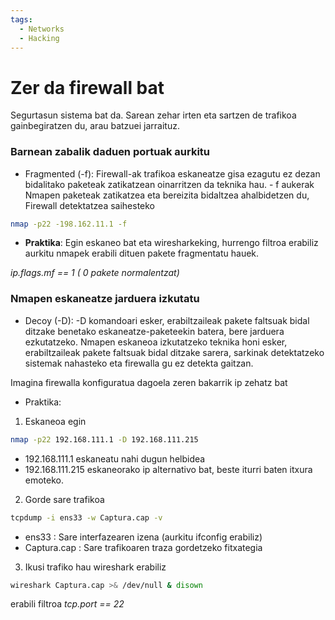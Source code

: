 ```yaml
---
tags:
  - Networks
  - Hacking
---
```


# Zer da firewall bat

Segurtasun sistema bat da. Sarean zehar irten eta sartzen de trafikoa gainbegiratzen du, arau batzuei jarraituz.


### Barnean zabalik daduen portuak aurkitu

- Fragmented (-f): Firewall-ak trafikoa eskaneatze gisa ezagutu ez dezan bidalitako paketeak zatikatzean oinarritzen da teknika hau. - f aukerak Nmapen paketeak zatikatzea eta bereizita bidaltzea ahalbidetzen du, Firewall detektatzea saihesteko

```bash
nmap -p22 -198.162.11.1 -f
```

- **Praktika**: Egin eskaneo bat eta wiresharkeking, hurrengo filtroa erabiliz aurkitu nmapek erabili dituen pakete fragmentatu hauek.
  
*ip.flags.mf == 1  ( 0 pakete normalentzat)*


### Nmapen eskaneatze jarduera izkutatu

  
- Decoy (-D): 
-D komandoari esker, erabiltzaileak pakete faltsuak bidal ditzake benetako eskaneatze-paketeekin batera, bere jarduera ezkutatzeko. Nmapen eskaneoa izkutatzeko teknika honi esker, erabiltzaileak pakete faltsuak bidal ditzake sarera, sarkinak detektatzeko sistemak nahasteko eta firewalla gu ez detekta gaitzan. 

Imagina firewalla konfiguratua dagoela zeren bakarrik ip zehatz bat 


- Praktika:

1. Eskaneoa egin
   
```bash
nmap -p22 192.168.111.1 -D 192.168.111.215 
```

- 192.168.111.1  eskaneatu nahi dugun helbidea
- 192.168.111.215  eskaneorako ip alternativo bat, beste iturri baten itxura emoteko.
  
2. Gorde sare trafikoa 

```bash
tcpdump -i ens33 -w Captura.cap -v
```

- ens33 : Sare interfazearen izena (aurkitu ifconfig erabiliz)
- Captura.cap : Sare trafikoaren traza gordetzeko fitxategia

3. Ikusi trafiko hau wireshark erabiliz

```bash
wireshark Captura.cap >& /dev/null & disown
```

erabili filtroa
*tcp.port == 22* 
